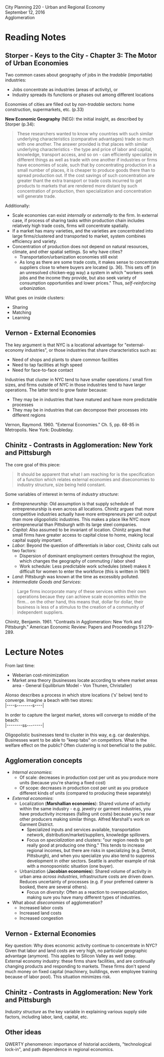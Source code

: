 City Planning 220 - Urban and Regional Economy  
September 12, 2016  
Agglomeration

# Reading Notes

## Storper - Keys to the City - Chapter 3: The Motor of Urban Economies

Two common cases about geography of jobs in the *tradable* (importable) industries:  
* Jobs concentrate as industries (areas of activity), or
* Industry spreads its functions or phases out among different locations

Economies of cities are filled out by *non-tradable* sectors: home construction, supermarkets, etc. (p.33)

**New Economic Geography** (NEG): the initial insight, as described by Storper (p.34):  

> These researchers wanted to know why countries with such similar underlying characteristics (comparative advantages) trade so much with one another. 
The answer provided is that places with similar underlying characteristics - the type and price of labor and capital, knowledge, transport access, and so on - 
can efficiently specialize in different things as well as trade with one another if industries or firms have economies of scale, 
such that by concentrating production in a small number of places, it is cheaper to produce goods there than to spread production out. 
If the cost savings of such concentration are greater thant the extra transport or trade costs incurred to get products to markets that are rendered more distant by 
such concentration of production, then specialization and concentration will generate trade.

Additionally:
* Scale economies can exist *internally* or *externally* to the firm. In external case, if process of sharing tasks within production chain includes 
relatively high trade costs, firms will concentrate spatially.
* If a market has many varieties, and the varieties are concentrated into large firms/clustered and transported to market, system combines efficiency and variety.
* Concentration of production does not depend on natural resources, climate, and other spatial settings. So why have cities?
    * Transportation/urbanization economies still exist
    * As long as there are some trade costs, it makes sense to concentrate suppliers close to where buyers are located (p. 36). This sets off (in an unresolved chicken-egg way)
    a system in which "workers seek jobs and the income they provide, but also seek variety of consumption opportunities and lower prices." Thus, *self-reinforcing urbanization.*

What goes on inside clusters:
* Sharing
* Matching
* Learning

## Vernon - External Economies

The key argument is that NYC is a locational advantage for "external-economy industries", or those industries that share characteristics such as:
* Need of shops and plants to share common facilities
* Need to tap facilities at high speed
* Need for face-to-face contact

Industries that cluster in NYC tend to have smaller operations / small firm sizes, and firms outside of NYC in those industries tend to have larger operations. 
The latter tend to grow faster because:
* They may be in industries that have matured and have more predictable processes
* They may be in industries that can decompose their processes into different regions  

Vernon, Raymond. 1960. "External Economies." Ch. 5, pp. 68-85 in Metropolis. New York: Doubleday. 

## Chinitz - Contrasts in Agglomeration: New York and Pittsburgh

The core goal of this piece:

> It should be apparent that what I am reaching for is the specification of a function which relates external economies and diseconomies to industry structure, size being held constant. 

Some variables of interest in terms of *industry structure*: 

* *Entrepreneurship*: Old assumption is that supply schedule of entrepreneurship is even across all locations. Chinitz argues that more competitive industries actually
 have more entrepreneurs per unit output than more oligopolistic industries. This makes a place like NYC more entrepreneurial than Pittsburgh with its large steel companies.  
* *Capital*:  Also assumed to be invariant of location. Chinitz argues that small firms have greater access to capital close to home, making local capital supply important.
* *Labor*: Beyond the question of differentials in labor cost, Chinitz calls out two factors:
    * Dispersion of dominant employment centers throughout the region, which changes the geography of commuting / labor shed
    * Work schedule: Less predictable work schedules (steel) makes it difficult for women to enter the workforce (this is written in 1961)
* *Land*: Pittsburgh was known at the time as excessibly polluted.
* *Intermediate Goods and Services*: 

> Large firms incorporate many of these services within their own operations becaue they can achieve scale economies within the firm...
on the other hand, this means that, dollar for dollar, their business is less of a stimulus to the creation of a community of independent suppliers.  

Chinitz, Benjamin. 1961. "Contrasts in Agglomeration: New York and Pittsburgh." American Economic Review: Papers and Proceedings 51:279-289.

# Lecture Notes

From last time:  
* Weberian cost-minimization
* Market area theory (businesses locate according to where market areas area - General Equilibrium Model - Von Thunen, Christaller)

Alonso describes a process in which store locations ('s' below) tend to converge. Imagine a beach with two stores:  
|----s--------s----|

In order to capture the largest market, stores will converge to middle of the beach:  
|--------ss--------|

Oligopolistic businesses tend to cluster in this way, e.g. car dealerships. Businesses want to be able to "keep tabs" on competitors. What is the welfare effect on the public? 
Often clustering is not beneficial to the public. 

## Agglomeration concepts

* *Internal economies*: 
    * Of scale: decreases in production cost per unit as you produce more units (because you're sharing a fixed cost) 
    * Of scope: decreases in production cost per unit as you produce different kinds of units (compared to producing these separately)
* *External economies*: 
    * Localization (**Marshallian economies**): Shared volume of activity within the same industry - e.g. jewelry or garment industries, you have productivity increases 
    (falling unit costs) because you're near other producers making similar things. Alfred Marshall's work on Garment District. 
        * Specialized inputs and services available, transportation network, distribution/market/suppliers, knowledge spillovers. 
        * Focus on *specialization* and clusters: 
        "our region needs to get really good at producing one thing." This tends to increase regional incomes, but there are risks in specializing (e.g. Detroit, Pittsburgh), 
        and when you specialize you also tend to suppress development in other sectors. Seattle is another example of risk with a monopsonistic situation (one buyer). 
    * Urbanization (**Jacobian economies**): Shared volume of activity in urban area *across industries*, infrastructure costs are driven down. 
    Reduces uncertainty of processes (e.g. if your preferred caterer is booked, there are several others).
        * Focus on *diversity*: Often as a reaction to overspecialization, making sure you have many different types of industries.
* What about *diseconomies* of agglomeration?
    * Increased labor costs
    * Increased land costs
    * Increased congestion

## Vernon - External Economies 

Key question: Why does economic activity continue to concentrate in NYC? Given that labor and land costs are very high, no particular geographic advantage (anymore). 
This applies to Silicon Valley as well today.   
External economy industry: these firms share facilities, and are continually changing products and responding to markets. These firms don't spend much money on fixed capital
 (machinery, buildings, even employee training because of labor pool). This situation minimizes risk.

## Chinitz - Contrasts in Agglomeration: New York and Pittsburgh

*Industry structure* as the key variable in explaining various supply side factors, including labor, land, capital, etc.

## Other ideas
QWERTY phenomenon: importance of historial accidents, "technological lock-in", and path dependence in regional economics.   